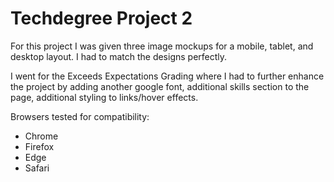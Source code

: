 # Techdegree Project 2

For this project I was given three image mockups for a mobile, tablet, and desktop layout. I had to match the designs perfectly.

I went for the Exceeds Expectations Grading where I had to further enhance the project by adding another google font, additional skills section to the page, additional styling to links/hover effects.

Browsers tested for compatibility:
- Chrome
- Firefox
- Edge
- Safari
